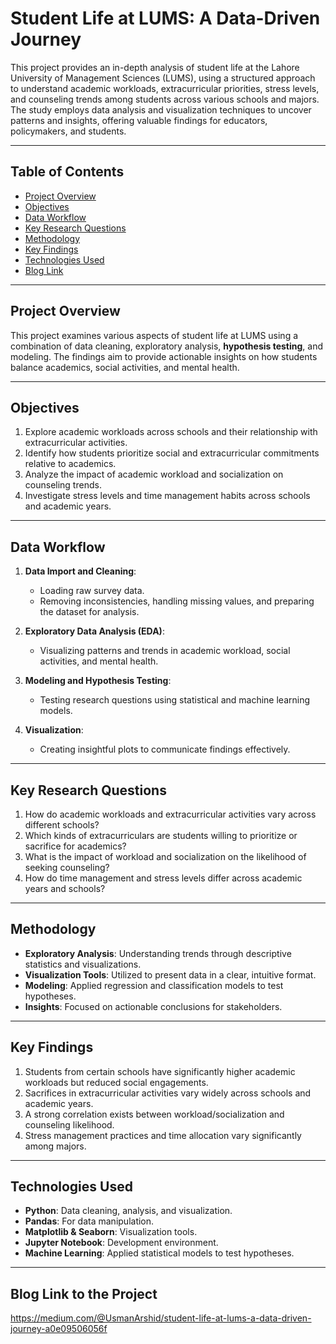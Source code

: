 # Student Life at LUMS: A Data-Driven Journey

This project provides an in-depth analysis of student life at the Lahore University of Management Sciences (LUMS), using a structured approach to understand academic workloads, extracurricular priorities, stress levels, and counseling trends among students across various schools and majors. The study employs data analysis and visualization techniques to uncover patterns and insights, offering valuable findings for educators, policymakers, and students.

---

## Table of Contents
- [Project Overview](#project-overview)
- [Objectives](#objectives)
- [Data Workflow](#data-workflow)
- [Key Research Questions](#key-research-questions)
- [Methodology](#methodology)
- [Key Findings](#key-findings)
- [Technologies Used](#technologies-used)
- [Blog Link](#blog-link-to-the-project)

---

## Project Overview
This project examines various aspects of student life at LUMS using a combination of data cleaning, exploratory analysis, **hypothesis testing**, and modeling. The findings aim to provide actionable insights on how students balance academics, social activities, and mental health.

---

## Objectives
1. Explore academic workloads across schools and their relationship with extracurricular activities.
2. Identify how students prioritize social and extracurricular commitments relative to academics.
3. Analyze the impact of academic workload and socialization on counseling trends.
4. Investigate stress levels and time management habits across schools and academic years.

---

## Data Workflow
1. **Data Import and Cleaning**: 
   - Loading raw survey data.
   - Removing inconsistencies, handling missing values, and preparing the dataset for analysis.

2. **Exploratory Data Analysis (EDA)**:
   - Visualizing patterns and trends in academic workload, social activities, and mental health.

3. **Modeling and Hypothesis Testing**:
   - Testing research questions using statistical and machine learning models.

4. **Visualization**:
   - Creating insightful plots to communicate findings effectively.

---

## Key Research Questions
1. How do academic workloads and extracurricular activities vary across different schools?
2. Which kinds of extracurriculars are students willing to prioritize or sacrifice for academics?
3. What is the impact of workload and socialization on the likelihood of seeking counseling?
4. How do time management and stress levels differ across academic years and schools?

---

## Methodology
- **Exploratory Analysis**: Understanding trends through descriptive statistics and visualizations.
- **Visualization Tools**: Utilized to present data in a clear, intuitive format.
- **Modeling**: Applied regression and classification models to test hypotheses.
- **Insights**: Focused on actionable conclusions for stakeholders.

---

## Key Findings
1. Students from certain schools have significantly higher academic workloads but reduced social engagements.
2. Sacrifices in extracurricular activities vary widely across schools and academic years.
3. A strong correlation exists between workload/socialization and counseling likelihood.
4. Stress management practices and time allocation vary significantly among majors.

---

## Technologies Used
- **Python**: Data cleaning, analysis, and visualization.
- **Pandas**: For data manipulation.
- **Matplotlib & Seaborn**: Visualization tools.
- **Jupyter Notebook**: Development environment.
- **Machine Learning**: Applied statistical models to test hypotheses.

---

## Blog Link to the Project
https://medium.com/@UsmanArshid/student-life-at-lums-a-data-driven-journey-a0e09506056f
